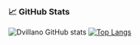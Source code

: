 ### 📈 GitHub Stats


![Dvillano GitHub stats](https://github-readme-stats.vercel.app/api?username=Dvillano&theme=react&show_icons=true)
[![Top Langs](https://github-readme-stats.vercel.app/api/top-langs/?username=Dvillano&layout=compact&theme=react&)](https://github.com/Dvillano/github-readme-stats)


